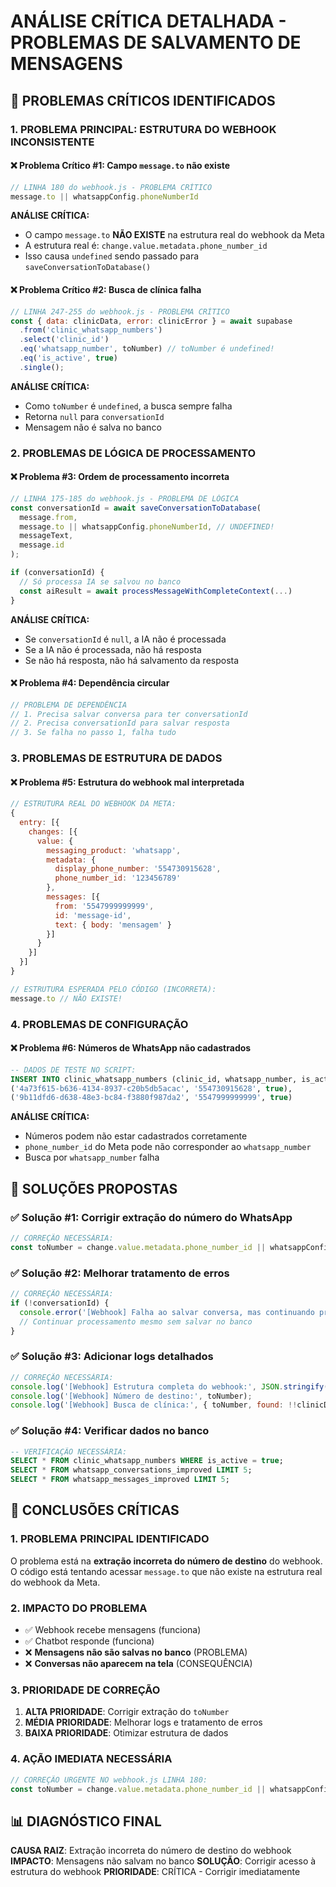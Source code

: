 # ANÁLISE CRÍTICA DETALHADA - PROBLEMAS DE SALVAMENTO DE MENSAGENS

## 🚨 PROBLEMAS CRÍTICOS IDENTIFICADOS

### 1. **PROBLEMA PRINCIPAL: ESTRUTURA DO WEBHOOK INCONSISTENTE**

#### ❌ Problema Crítico #1: Campo `message.to` não existe
```javascript
// LINHA 180 do webhook.js - PROBLEMA CRÍTICO
message.to || whatsappConfig.phoneNumberId
```

**ANÁLISE CRÍTICA:**
- O campo `message.to` **NÃO EXISTE** na estrutura real do webhook da Meta
- A estrutura real é: `change.value.metadata.phone_number_id`
- Isso causa `undefined` sendo passado para `saveConversationToDatabase()`

#### ❌ Problema Crítico #2: Busca de clínica falha
```javascript
// LINHA 247-255 do webhook.js - PROBLEMA CRÍTICO
const { data: clinicData, error: clinicError } = await supabase
  .from('clinic_whatsapp_numbers')
  .select('clinic_id')
  .eq('whatsapp_number', toNumber) // toNumber é undefined!
  .eq('is_active', true)
  .single();
```

**ANÁLISE CRÍTICA:**
- Como `toNumber` é `undefined`, a busca sempre falha
- Retorna `null` para `conversationId`
- Mensagem não é salva no banco

### 2. **PROBLEMAS DE LÓGICA DE PROCESSAMENTO**

#### ❌ Problema #3: Ordem de processamento incorreta
```javascript
// LINHA 175-185 do webhook.js - PROBLEMA DE LÓGICA
const conversationId = await saveConversationToDatabase(
  message.from,
  message.to || whatsappConfig.phoneNumberId, // UNDEFINED!
  messageText,
  message.id
);

if (conversationId) {
  // Só processa IA se salvou no banco
  const aiResult = await processMessageWithCompleteContext(...)
}
```

**ANÁLISE CRÍTICA:**
- Se `conversationId` é `null`, a IA não é processada
- Se a IA não é processada, não há resposta
- Se não há resposta, não há salvamento da resposta

#### ❌ Problema #4: Dependência circular
```javascript
// PROBLEMA DE DEPENDÊNCIA
// 1. Precisa salvar conversa para ter conversationId
// 2. Precisa conversationId para salvar resposta
// 3. Se falha no passo 1, falha tudo
```

### 3. **PROBLEMAS DE ESTRUTURA DE DADOS**

#### ❌ Problema #5: Estrutura do webhook mal interpretada
```javascript
// ESTRUTURA REAL DO WEBHOOK DA META:
{
  entry: [{
    changes: [{
      value: {
        messaging_product: 'whatsapp',
        metadata: {
          display_phone_number: '554730915628',
          phone_number_id: '123456789'
        },
        messages: [{
          from: '5547999999999',
          id: 'message-id',
          text: { body: 'mensagem' }
        }]
      }
    }]
  }]
}

// ESTRUTURA ESPERADA PELO CÓDIGO (INCORRETA):
message.to // NÃO EXISTE!
```

### 4. **PROBLEMAS DE CONFIGURAÇÃO**

#### ❌ Problema #6: Números de WhatsApp não cadastrados
```sql
-- DADOS DE TESTE NO SCRIPT:
INSERT INTO clinic_whatsapp_numbers (clinic_id, whatsapp_number, is_active) VALUES
('4a73f615-b636-4134-8937-c20b5db5acac', '554730915628', true),
('9b11dfd6-d638-48e3-bc84-f3880f987da2', '5547999999999', true)
```

**ANÁLISE CRÍTICA:**
- Números podem não estar cadastrados corretamente
- `phone_number_id` do Meta pode não corresponder ao `whatsapp_number`
- Busca por `whatsapp_number` falha

## 🔧 SOLUÇÕES PROPOSTAS

### ✅ Solução #1: Corrigir extração do número do WhatsApp
```javascript
// CORREÇÃO NECESSÁRIA:
const toNumber = change.value.metadata.phone_number_id || whatsappConfig.phoneNumberId;
```

### ✅ Solução #2: Melhorar tratamento de erros
```javascript
// CORREÇÃO NECESSÁRIA:
if (!conversationId) {
  console.error('[Webhook] Falha ao salvar conversa, mas continuando processamento');
  // Continuar processamento mesmo sem salvar no banco
}
```

### ✅ Solução #3: Adicionar logs detalhados
```javascript
// CORREÇÃO NECESSÁRIA:
console.log('[Webhook] Estrutura completa do webhook:', JSON.stringify(webhookData, null, 2));
console.log('[Webhook] Número de destino:', toNumber);
console.log('[Webhook] Busca de clínica:', { toNumber, found: !!clinicData });
```

### ✅ Solução #4: Verificar dados no banco
```sql
-- VERIFICAÇÃO NECESSÁRIA:
SELECT * FROM clinic_whatsapp_numbers WHERE is_active = true;
SELECT * FROM whatsapp_conversations_improved LIMIT 5;
SELECT * FROM whatsapp_messages_improved LIMIT 5;
```

## 🚨 CONCLUSÕES CRÍTICAS

### 1. **PROBLEMA PRINCIPAL IDENTIFICADO**
O problema está na **extração incorreta do número de destino** do webhook. O código está tentando acessar `message.to` que não existe na estrutura real do webhook da Meta.

### 2. **IMPACTO DO PROBLEMA**
- ✅ Webhook recebe mensagens (funciona)
- ✅ Chatbot responde (funciona)
- ❌ **Mensagens não são salvas no banco** (PROBLEMA)
- ❌ **Conversas não aparecem na tela** (CONSEQUÊNCIA)

### 3. **PRIORIDADE DE CORREÇÃO**
1. **ALTA PRIORIDADE**: Corrigir extração do `toNumber`
2. **MÉDIA PRIORIDADE**: Melhorar logs e tratamento de erros
3. **BAIXA PRIORIDADE**: Otimizar estrutura de dados

### 4. **AÇÃO IMEDIATA NECESSÁRIA**
```javascript
// CORREÇÃO URGENTE NO webhook.js LINHA 180:
const toNumber = change.value.metadata.phone_number_id || whatsappConfig.phoneNumberId;
```

## 📊 DIAGNÓSTICO FINAL

**CAUSA RAIZ**: Extração incorreta do número de destino do webhook
**IMPACTO**: Mensagens não salvam no banco
**SOLUÇÃO**: Corrigir acesso à estrutura do webhook
**PRIORIDADE**: CRÍTICA - Corrigir imediatamente 